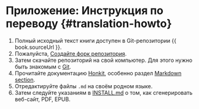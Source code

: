 # Приложение: Инструкция по переводу {#translation-howto}

1. Полный исходный текст книги доступен в Git-репозитории {{ book.sourceUrl }}.
2. Пожалуйста, [Создайте форк репозитория](https://help.github.com/articles/fork-a-repo).
3. Затем скачайте репозиторий на свой компьютер. Для этого нужно быть знакомым с [Git](http://www.git-scm.com).
4. Прочитайте документацию [Honkit](https://honkit.netlify.app), особенно раздел [Markdown section](https://honkit.netlify.app/syntax/markdown.html).
5. Отредактируйте файлы `.md` на своём родном языке.
6. Затем следуйте указаниям в [INSTALL.md](https://github.com/swaroopch/byte-of-python/blob/master/INSTALL.md) о том, как сгенерировать веб-сайт, PDF, EPUB.
